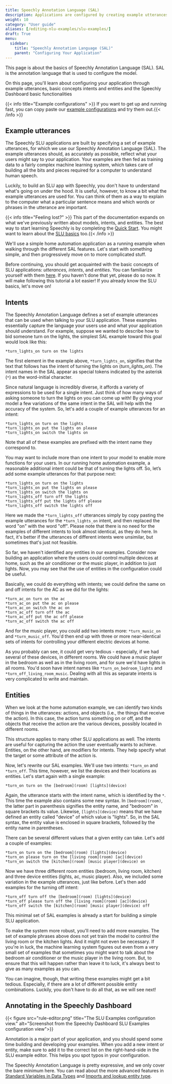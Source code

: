 ```yaml
---
title: Speechly Annotation Language (SAL)
description: Applications are configured by creating example utterances that are annotated with the Speechly Annotation Language (SAL). The configuration defines how the users can interact with the voice user interface.
weight: 10
category: "User guide"
aliases: [/editing-nlu-examples/slu-examples/]
draft: True
menu:
  sidebar:
    title: "Speechly Annotation Language (SAL)"
    parent: "Configuring Your Application"
---
```


This page is about the basics of Speechly Annotation Language (SAL). SAL is the annotation language that is used to configure the model. 

On this page, you'll learn about configuring your application through example utterances, basic concepts intents and entities and the Speechly Dashboard basic functionalities

{{< info title="Example configurations" >}} If you want to get up and running fast, you can copy paste our [example configurations](/slu-examples/example-configuration/) and try them out.{{< /info >}}


## Example utterances

The Speechly SLU applications are built by specifying a set of example utterances, for which we use our Speechly Annotation Language (SAL). The example utterances should, as accurately as possible, reflect what your users might say to your application. Your examples are then fed as training data to a fairly complex machine learning system, which takes care of building all the bits and pieces required for a computer to understand human speech.

Luckily, to build an SLU app with Speechly, you don't have to understand what's going on under the hood. It is useful, however, to know a bit what the example utterances are used for. You can think of them as a way to explain to the computer what a particular sentence means and which words or phrases in the utterance are important.

{{< info title="Feeling lost?" >}} This part of the documentation expands on what we've previously written about models, intents, and entities. The best way to start learning Speechly is by completing the [Quick Start](/quick-start/). You might want to learn about the [SLU basics](/slu-examples/) too.{{< /info >}}

We'll use a simple home automation application as a running example when walking through the different SAL features. Let's start with something simple, and then progressively move on to more complicated stuff.

Before continuing, you should get acquainted with the basic concepts of SLU applications: *utterances, intents*, and *entities*. You can familiarize yourself with them [here](/slu-examples/). If you haven't done that yet, please do so now. It will make following this tutorial a lot easier! If you already know the SLU basics, let's move on!

## Intents

The Speechly Annotation Language defines a set of example utterances that can be used when talking to your SLU application. These examples essentially capture the language your users use and what your application should understand. For example, suppose we wanted to describe how to bid someone turn on the lights, the simplest SAL example toward this goal would look like this:

```
*turn_lights_on turn on the lights
```

The first element in the example above, `*turn_lights_on`, signifies that the text that follows has the intent of turning the lights on (*turn_lights_on*). The intent names in the SAL appear as special tokens indicated by the asterisk (`*`) as the word-initial character.

Since natural language is incredibly diverse, it affords a variety of expressions to be used for a single intent. Just think of how many ways of asking someone to turn the lights on you can come up with! By giving your model a few variations of the same intent in the SAL will help with the accuracy of the system. So, let's add a couple of example utterances for an intent:

```
*turn_lights_on turn on the lights
*turn_lights_on put the lights on please
*turn_lights_on switch the lights on
```

Note that all of these examples are prefixed with the intent name they correspond to.

You may want to include more than one intent to your model to enable more functions for your users. In our running home automation example, a reasonable additional intent could be that of turning the lights off. So, let’s add some example utterances for that purpose next:

```
*turn_lights_on turn on the lights
*turn_lights_on put the lights on please
*turn_lights_on switch the lights on
*turn_lights_off turn off the lights
*turn_lights_off put the lights off please
*turn_lights_off switch the lights off
```

Here we made the `*turn_lights_off` utterances simply by copy pasting the example utterances for the `*turn_lights_on` intent, and then replaced the word "on" with the word "off". Please note that there is no need for the examples of different intents to look almost identical, as they do here. In fact, it's better if the utterances of different intents were unsimilar, but sometimes that's just not feasible.

So far, we haven't identified any entities in our examples. Consider now building an application where the users could control multiple devices at home, such as the air conditioner or the music player, in addition to just lights. Now, you may see that the use of entities in the configuration could be useful.

Basically, we could do everything with intents; we could define the same on and off intents for the AC as we did for the lights:

```
*turn_ac_on turn on the ac
*turn_ac_on put the ac on please
*turn_ac_on switch the ac on
*turn_ac_off turn off the ac
*turn_ac_off put the ac off please
*turn_ac_off switch the ac off
```

And for the music player, you could add two intents more: `*turn_music_on` and `*turn_music_off`. You'd then end up with three or more near-identical sets of intents for controlling your different electric devices at home.

As you probably can see, it could get very tedious - especially, if we had several of these devices, in different rooms. We could have a music player in the bedroom as well as in the living room, and for sure we'd have lights in all rooms. You'd soon have intent names like `*turn_on_bedroom_lights` and `*turn_off_living_room_music`. Dealing with all this as separate intents is very complicated to write and maintain.

## Entities

When we look at the home automation example, we can identify two kinds of things in the utterances: actions, and objects (i.e., the things that receive the action). In this case, the action turns something on or off, and the objects that receive the action are the various devices, possibly located in different rooms.

This structure applies to many other SLU applications as well. The intents are useful for capturing the action the user eventually wants to achieve. Entities, on the other hand, are modifiers for intents. They help specify what the target or some attribute of the action is.

Now, let's rewrite our SAL examples. We'll use two intents: `*turn_on` and `*turn_off`. This time, however, we list the devices and their locations as entities. Let's start again with a single example:

```
*turn_on turn on the [bedroom](room) [lights](device)
```

Again, the utterance starts with the intent name, which is identified by the `*`. This time the example also contains some new syntax. In `[bedroom](room)`, the latter part in parenthesis signifies the entity name, and "bedroom" in square brackets its value. Likewise, `[lights](device)` means that we have defined an entity called "device" of which value is "lights". So, in the SAL syntax, the entity value is enclosed in square brackets, followed by the entity name in parentheses.

There can be several different values that a given entity can take. Let's add a couple of examples:

```
*turn_on turn on the [bedroom](room) [lights](device)
*turn_on please turn on the [living room](room) [ac](device)
*turn_on switch the [kitchen](room) [music player](device) on
```

Now we have three different room entities (bedroom, living room, kitchen) and three device entities (lights, ac, music player). Also, we included some variation in the example utterances, just like before. Let's then add examples for the turning off intent:

```
*turn_off turn off the [bedroom](room) [lights](device)
*turn_off please turn off the [living room](room) [ac](device)
*turn_off switch the [kitchen](room) [music player](device) off
```

This minimal set of SAL examples is already a start for building a simple SLU application.

To make the system more robust, you'll need to add more examples. The set of example phrases above does not yet train the model to control the living room or the kitchen lights. And it might not even be necessary. If you're in luck, the machine learning system figures out even from a very small set of examples that sometimes you might want to talk about the bedroom air conditioner or the music player in the living room. But, to ensure that this will happen rather than leave it to luck, it's always best to give as many examples as you can.

You can imagine, though, that writing these examples might get a bit tedious. Especially, if there are a lot of different possible entity combinations. Luckily, you don't have to do all that, as we will see next!

## Annotating in the Speechly Dashboard

{{< figure src="rule-editor.png" title="The SLU Examples configuration view." alt="Screenshot from the Speechly Dashboard SLU Examples configuration view">}}

Annotation is a major part of your application, and you should spend some time building and developing your examples. When you add a new intent or entity, make sure to add it to the correct list on the right-hand-side in the SLU example editor. This helps you spot typos in your configuration.

The Speechly Annotation Language is pretty expressive, and we only cover the bare minimum here. You can read about the more advanced features in [Standard Variables in Data Types](/slu-examples/standard-variables/) and [Imports and lookup entity type](/slu-examples/imports-and-lookups/).

